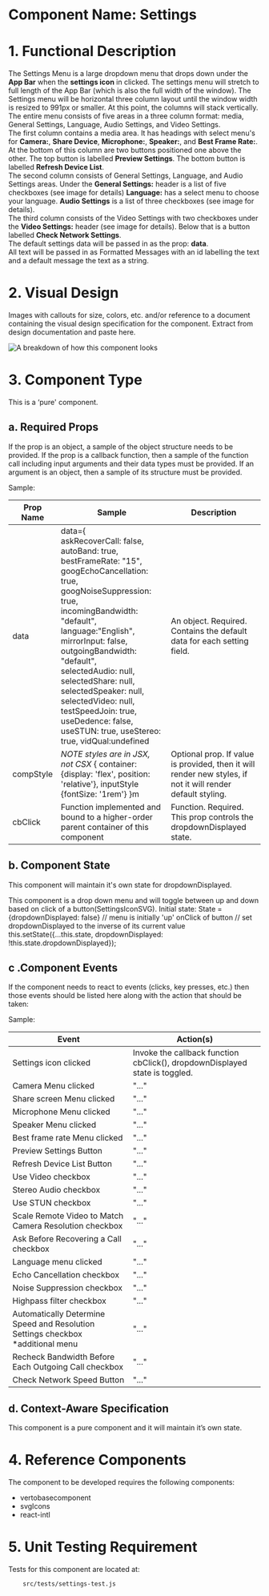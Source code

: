 # Component Name:  Settings   #
# 1. Functional Description #

The Settings Menu is a large dropdown menu that drops down under the **App Bar** when the **settings icon** in clicked.  The settings menu will stretch to full length of the App Bar (which is also the full width of the window). The Settings menu will be horizontal three column layout until the window width is resized to 991px or smaller. At this point, the columns will stack vertically.
The entire menu consists of five areas in a three column format: media, General Settings, Language, Audio Settings, and Video Settings.<br>
The first column contains a media area. It has headings with select menu's for **Camera:**, **Share Device**, **Microphone:**, **Speaker:**, and **Best Frame Rate:**. At the bottom of this column are two buttons positioned one above the other. The top button is labelled **Preview Settings**. The bottom button is labelled **Refresh Device List**.<br>
The second column consists of General Settings, Language, and Audio Settings areas. Under the **General Settings:** header is a list of five checkboxes (see image for details) **Language:** has a select menu to choose your language. **Audio Settings** is a list of three  checkboxes (see image for details).<br>
The third column consists of the Video Settings with two checkboxes under the **Video Settings:** header (see image for details). Below that is a button labelled **Check Network Settings**.<br>
The default settings data will be passed in as the prop: **data**.<br>
All text will be passed in as Formatted Messages with an id labelling the text and a default message the text as a string.

# 2. Visual Design #  

Images with callouts for size, colors, etc. and/or reference to a document containing the visual design specification for the component.  Extract from design documentation and paste here.

![A breakdown of how this component looks](https://raw.githubusercontent.com/star2star/react-verto-communicator/master/documents/img/Settings-image-full.png)

# 3. Component Type #

This is a ‘pure' component.

## a. Required Props ##

If the prop is an object, a sample of the object structure needs to be provided.
If the prop is a callback function, then a sample of the function call including input arguments and their data types must be provided.  If an argument is an object, then a sample of its structure must be provided.

Sample:

| Prop Name | Sample | Description |
| ------------ | ------------- | ------------- |
| data | data={<br>askRecoverCall: false, <br>autoBand: true,<br> bestFrameRate: "15", <br>googEchoCancellation: true,<br> googNoiseSuppression: true,<br> incomingBandwidth: "default",<br> language:"English",<br> mirrorInput: false,<br> outgoingBandwidth: "default", <br>selectedAudio: null, selectedShare: null,<br> selectedSpeaker: null,<br> selectedVideo: null, testSpeedJoin: true, useDedence: false, useSTUN: true, useStereo: true, vidQual:undefined<br>| An object. Required. Contains the default data for each setting field.  
| compStyle |  _NOTE styles are in JSX, not CSX_ {   container: {display: 'flex', position: 'relative'},  inputStyle {fontSize: '1rem'} }m | Optional prop. If value is provided, then it will render new styles, if not it will render default styling. |
| cbClick |  Function implemented and bound to a higher-order parent container of this component | Function. Required. This prop  controls the dropdownDisplayed state. |

## b. Component State ##

This component will maintain it's own state for dropdownDisplayed.

This component is a drop down menu and will toggle between up and down based on click of a button(SettingsIconSVG).
Initial state:
State = {dropdownDisplayed: false}  // menu is initially 'up'
onClick of button
	// set dropdownDisplayed to the inverse of its current value
this.setState({...this.state, dropdownDisplayed: !this.state.dropdownDisplayed});

## c .Component Events ##

If the component needs to react to events (clicks, key presses, etc.) then those events should be listed here along with the action that should be taken:

Sample:

Event | Action(s)
------------ | -------------
Settings icon clicked | Invoke the callback function cbClick(), dropdownDisplayed state is toggled.
Camera Menu clicked | "..."
Share screen Menu clicked | "..."
Microphone Menu clicked | "..."
Speaker Menu clicked | "..."
Best frame rate Menu clicked | "..."
Preview Settings Button | "..."
Refresh Device List Button| "..."
Use Video checkbox | "..."
Stereo Audio checkbox | "..."
Use STUN checkbox | "..."
Scale Remote Video to Match Camera Resolution checkbox| "..."
Ask Before Recovering a Call checkbox| "..."
Language menu clicked| "..."
Echo Cancellation checkbox| "..."
Noise Suppression checkbox| "..."
Highpass filter checkbox| "..."
Automatically Determine Speed and Resolution Settings checkbox *additional menu| "..."
Recheck Bandwidth Before Each Outgoing Call checkbox| "..."
Check Network Speed Button| "..."


## d. Context-Aware Specification ##

This component is a pure component and it will maintain it’s own state.

# 4. Reference Components #

The component to be developed requires the following components:

- vertobasecomponent
- svgIcons
- react-intl


# 5. Unit Testing Requirement #
Tests for this component are located at:

        src/tests/settings-test.js
